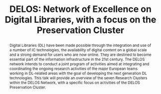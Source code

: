 ---
abstract: 'Digital Libraries (DL) have been made possible through the integration
  and use of a number of IC technologies, the availability of digital content on a
  global scale and a strong demand for users who are now online. They are destined
  to become essential part of the information infrastructure in the 21st century.
  The DELOS network intends to conduct a joint program of activities aimed at integrating
  and coordinating the ongoing research activities of the major European teams working
  in DL-related areas with the goal of developing the next generation DL technologies.

  This talk will provide an overview of the seven Research Clusters within the DELOS
  Network, with a specific focus on activities of the DELOS Preservation Cluster.'
creators:
- Rauber, Andreas
date: null
document_url: https://services.phaidra.univie.ac.at/api/object/o:295011/download
grand_parent: iPRES
institutions: []
keywords:
- beijing
landing_page_url: https://phaidra.univie.ac.at/o:295011
language: eng
layout: publication
license: CC BY-SA 3.0 AT
notes_url: null
parent: iPRES 2004
presentation_url: null
publication_type: presentation
size: 62524
source_name: iPRES
title: 'DELOS: Network of Excellence on Digital Libraries, with a focus on the Preservation
  Cluster'
year: 2004
---